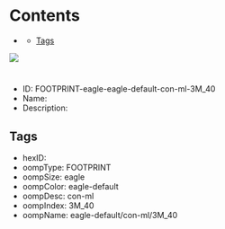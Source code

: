 



Contents
========

* [](#)
	* [Tags](#tags)
  
![][im]
# 

- ID: FOOTPRINT-eagle-eagle-default-con-ml-3M_40
- Name: 
- Description: 

## Tags

- hexID: 
- oompType: FOOTPRINT
- oompSize: eagle
- oompColor: eagle-default
- oompDesc: con-ml
- oompIndex: 3M_40
- oompName: eagle-default/con-ml/3M_40



[im]: image.png
